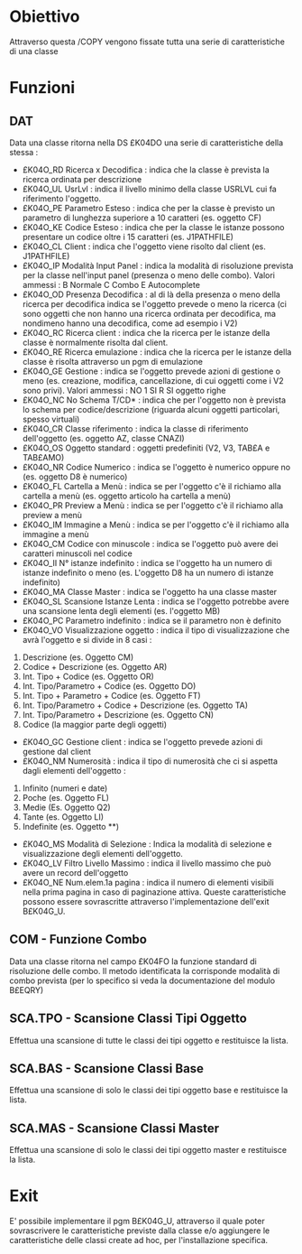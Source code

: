 # Obiettivo
Attraverso questa /COPY vengono fissate tutta una serie di caratteristiche di una classe

# Funzioni

## DAT

Data una classe ritorna nella DS £K04DO una serie di caratteristiche della stessa : 

-  £K04O_RD Ricerca x Decodifica :  indica che la classe è prevista la ricerca ordinata per descrizione
-  £K04O_UL UsrLvl :  indica il livello minimo della classe USRLVL cui fa riferimento l'oggetto.
-  £K04O_PE Parametro Esteso :  indica che per la classe è previsto un parametro di lunghezza superiore a 10 caratteri (es. oggetto CF)
-  £K04O_KE Codice Esteso :  indica che per la classe le istanze possono presentare un codice oltre i 15 caratteri (es. J1PATHFILE)
-  £K04O_CL Client :  indica che l'oggetto viene risolto dal client (es. J1PATHFILE)
-  £K04O_IP Modalità Input Panel :  indica la modalità di risoluzione prevista per la classe nell'input panel (presenza o meno delle combo). Valori ammessi : 
B              Normale
C              Combo
E              Autocomplete
-  £K04O_OD Presenza Decodifica :  al di là della presenza o meno della ricerca per decodifica indica se l'oggetto prevede o meno la ricerca (ci sono oggetti che non hanno una ricerca ordinata per decodifica, ma nondimeno hanno una decodifica, come ad esempio i V2)
-  £K04O_RC Ricerca client :  indica che la ricerca per le istanze della classe è normalmente risolta dal client.
-  £K04O_RE Ricerca emulazione :  indica che la ricerca per le istanze della classe è risolta attraverso un pgm di emulazione
-  £K04O_GE Gestione :  indica se l'oggetto prevede azioni di gestione o meno (es. creazione, modifica, cancellazione, di cui oggetti come i V2 sono privi). Valori ammessi : 
               NO
1              SI
R              SI oggetto righe
-  £K04O_NC No Schema T/CD\* :  indica che per l'oggetto non è prevista lo schema per codice/descrizione (riguarda alcuni oggetti particolari, spesso virtuali)
-  £K04O_CR Classe riferimento :  indica la classe di riferimento dell'oggetto (es. oggetto AZ, classe CNAZI)
-  £K04O_OS Oggetto standard :  oggetti predefiniti (V2, V3, TAB£A e TAB£AMO)
-  £K04O_NR Codice Numerico :  indica se l'oggetto è numerico oppure no (es. oggetto D8 è numerico)
-  £K04O_FL Cartella a Menù :  indica se per l'oggetto c'è il richiamo alla cartella a menù (es. oggetto articolo ha cartella a menù)
-  £K04O_PR Preview a Menù :  indica se per l'oggetto c'è il richiamo alla preview a menù
-  £K04O_IM Immagine a Menù :  indica se per l'oggetto c'è il richiamo alla immagine a menù
-  £K04O_CM Codice con minuscole :  indica se l'oggetto può avere dei caratteri minuscoli nel codice
-  £K04O_II N° istanze indefinito :  indica se l'oggetto ha un numero di istanze indefinito o meno (es. L'oggetto D8 ha un numero di istanze indefinito)
-  £K04O_MA Classe Master :  indica se l'oggetto ha una classe master
-  £K04O_SL Scansione Istanze Lenta :  indica se l'oggetto potrebbe avere una scansione lenta degli elementi (es. l'oggetto MB)
-  £K04O_PC Parametro indefinito :  indica se il parametro non è definito
-  £K04O_VO Visualizzazione oggetto :  indica il tipo di visualizzazione che avrà l'oggetto e si divide in 8 casi : 
1) Descrizione (es. Oggetto CM)
2) Codice + Descrizione (es. Oggetto AR)
3) Int. Tipo + Codice (es. Oggetto OR)
4) Int. Tipo/Parametro + Codice (es. Oggetto DO)
5) Int. Tipo + Parametro + Codice (es. Oggetto FT)
6) Int. Tipo/Parametro + Codice + Descrizione (es. Oggetto TA)
7) Int. Tipo/Parametro + Descrizione (es. Oggetto CN)
0) Codice (la maggior parte degli oggetti)
-  £K04O_GC Gestione client :  indica se l'oggetto prevede azioni di gestione dal client
-  £K04O_NM Numerosità :  indica il tipo di numerosità che ci si aspetta dagli elementi dell'oggetto : 
1) Infinito (numeri e date)
2) Poche (es. Oggetto FL)
3) Medie (Es. Oggetto Q2)
4) Tante (es. Oggetto LI)
5) Indefinite (es. Oggetto \*\*)
-  £K04O_MS Modalità di Selezione :  Indica la modalità di selezione e visualizzazione degli elementi dell'oggetto.
-  £K04O_LV Filtro Livello Massimo :  indica il livello massimo che può avere un record dell'oggetto
-  £K04O_NE Num.elem.1a pagina :  indica il numero di elementi visibili nella prima pagina in caso di paginazione attiva.
Queste caratteristiche possono essere sovrascritte attraverso l'implementazione dell'exit B£K04G_U.

## COM - Funzione Combo
Data una classe ritorna nel campo £K04FO la funzione standard di risoluzione delle combo.
Il metodo identificata la corrisponde  modalità di combo prevista (per lo specifico si veda la documentazione del modulo B£EQRY)

## SCA.TPO - Scansione Classi Tipi Oggetto
Effettua una scansione di tutte le classi dei tipi oggetto e restituisce la lista.
## SCA.BAS - Scansione Classi Base
Effettua una scansione di solo le classi dei tipi oggetto base e restituisce la lista.
## SCA.MAS - Scansione Classi Master
Effettua una scansione di solo le classi dei tipi oggetto master e restituisce la lista.

# Exit
E' possibile implementare il pgm B£K04G_U, attraverso il quale poter sovrascrivere le caratteristiche previste dalla classe e/o aggiungere le caratteristiche delle classi create ad hoc, per l'installazione specifica.


